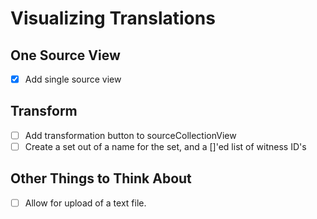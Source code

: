 # Visualizing Translations #
## One Source View ##
 - [x] Add single source view

## Transform ##
 - [ ] Add transformation button to sourceCollectionView
 - [ ] Create a set out of a name for the set, and a []'ed list of witness ID's

## Other Things to Think About ##
 - [ ] Allow for upload of a text file.
